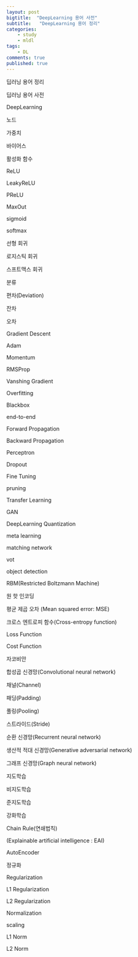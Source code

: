 ```yaml
---
layout: post
bigtitle:  "DeepLearning 용어 사전"
subtitle:   "DeepLearning 용어 정리"
categories:
    - study
    - mldl
tags:
    - DL
comments: true
published: true
---
```


딥러닝 용어 정리

딥러닝 용어 사전


DeepLearning

노드

가중치

바이어스

활성화 함수

ReLU

LeakyReLU

PReLU

MaxOut

sigmoid

softmax

선형 회귀

로지스틱 회귀

스프트맥스 회귀

분류

편차(Deviation)

잔차

오차

Gradient Descent

Adam

Momentum

RMSProp

Vanshing Gradient

Overfitting

Blackbox

end-to-end

Forward Propagation

Backward Propagation

Perceptron

Dropout

Fine Tuning

pruning

Transfer Learning

GAN

DeepLearning Quantization

meta learning

matching network

vot

object detection

RBM(Restricted Boltzmann Machine)

원 핫 인코딩

평균 제곱 오차 (Mean squared error: MSE)

크로스 엔트로피 함수(Cross-entropy function)

Loss Function

Cost Function

자코비안

합성곱 신경망(Convolutional neural network)

채널(Channel)

패딩(Padding)

풀링(Pooling)

스트라이드(Stride)

순환 신경망(Recurrent neural network)

생산적 적대 신경망(Generative adversarial network)

그래프 신경망(Graph neural network)

지도학습

비지도학습

준지도학습

강화학습

Chain Rule(연쇄법칙)

(Explainable artificial intelligence : EAI)

AutoEncoder

정규화

Regularization

L1 Regularization

L2 Regularization

Normalization

scaling

L1 Norm

L2 Norm
